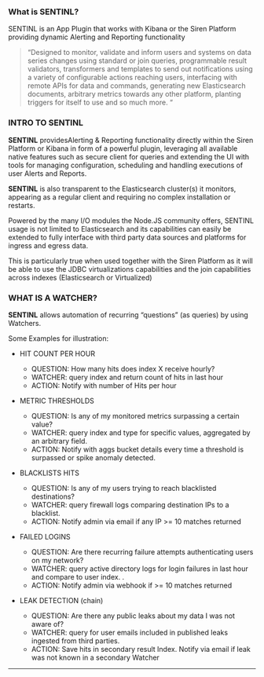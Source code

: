 ### What is SENTINL?
SENTINL is an App Plugin that works with Kibana or the Siren Platform providing dynamic Alerting and Reporting functionality

> “Designed to monitor, validate and inform users and systems on data series changes using
> standard or join queries, programmable result validators, transformers and templates to
> send out notifications using a variety of configurable actions reaching users, interfacing with
> remote APIs for data and commands, generating new Elasticsearch documents, arbitrary
> metrics towards any other platform, planting triggers for itself to use and so much more. “

### INTRO TO SENTINL
**SENTINL** providesAlerting & Reporting functionality directly within the Siren Platform or Kibana in form of a powerful plugin, leveraging all available native features such as secure client for queries and extending the UI with tools for managing configuration, scheduling and handling executions of user Alerts and Reports.

**SENTINL** is also transparent to the Elasticsearch cluster(s) it monitors, appearing as a
regular client and requiring no complex installation or restarts.

Powered by the many I/O modules the Node.JS community offers, SENTINL usage is not
limited to Elasticsearch and its capabilities can easily be extended to fully interface with
third party data sources and platforms for ingress and egress data.

This is particularly true when used together with the Siren Platform as it will be able
to use the JDBC virtualizations capabilities and the join capabilities across indexes (Elasticsearch or Virtualized)

### WHAT IS A WATCHER?

**SENTINL** allows automation of recurring “questions” (as queries) by using Watchers.

Some Examples for illustration:

* HIT COUNT PER HOUR
  * QUESTION: How many hits does index X receive hourly?
  * WATCHER: query index and return count of hits in last hour
  * ACTION: Notify with number of Hits per hour

* METRIC THRESHOLDS
  * QUESTION: Is any of my monitored metrics surpassing a certain value?
  * WATCHER: query index and type for specific values, aggregated by an arbitrary field.
  * ACTION: Notify with aggs bucket details every time a threshold is surpassed or spike anomaly detected.

* BLACKLISTS HITS
  * QUESTION: Is any of my users trying to reach blacklisted destinations?
  * WATCHER: query firewall logs comparing destination IPs to a blacklist.
  * ACTION: Notify admin via email if any IP >= 10 matches returned

* FAILED LOGINS
  * QUESTION: Are there recurring failure attempts authenticating users on my network?
  * WATCHER: query active directory logs for login failures in last hour and compare to user index. .
  * ACTION: Notify admin via webhook if >= 10 matches returned

* LEAK DETECTION (chain)
  * QUESTION: Are there any public leaks about my data I was not aware of?
  * WATCHER: query for user emails included in published leaks ingested from third parties.
  * ACTION: Save hits in secondary result Index. Notify via email if leak was not known in a secondary Watcher

--------
